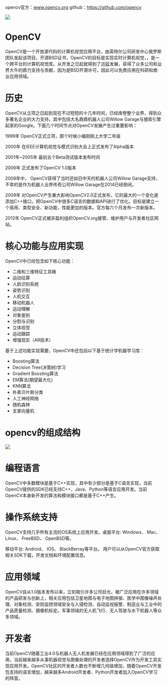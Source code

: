 opencv官方：www.opencv.org
github：https://github.com/opencv

![](https://img2018.cnblogs.com/blog/1446249/202001/1446249-20200129222004149-784487571.png)

# OpenCV
OpenCV是一个开放源代码的计算机视觉应用平台，由英特尔公司研发中心俄罗斯团队发起该项目，开源BSD证书，OpenCV的目标是实现实时计算机视觉，，是一个跨平台的计算机视觉库。从开发之日起就得到了迅猛发展，获得了众多公司和业界大牛的鼎力支持与贡献，因为是BSD开源许可，因此可以免费应用在科研和商业应用领域。

# 历史

OpenCV从立项之日起到现在不过短短的十几年时间，已经席卷整个业界，得到众多著名企业的大力支持，其中包括大名鼎鼎机器人公司Willow Garage与搜索引擎起家的Google。下面几个时间节点对OpenCV发展产生过重要影响：

1999年
OpenCV正式立项，那个时候小编刚刚上大学二年级

2000年
在IEEE计算机视觉与模式识别大会上正式发布了Alpha版本

2001年~2005年
最初五个Beta测试版本发布时间

2006年
正式发布了OpenCV 1.0版本

2008年中，
OpenCV获得了当时还如日中天的机器人公司Willow Garage支持，不幸的是作为机器人业界传奇公司Willow Garage在2014已经倒闭。

2009年
对OpenCV产生重大影响OpenCV2.0正式发布，它的最大的一个变化是添加C++接口，把OpenCV中很多C语言的数据和API进行了优化。目标是建立一个易用、类型安全、新功能，性能更加的版本。官方每六个月发布一次新版本。

2012年
OpenCV正式被非盈利组织OpenCV.org接管、维护用户与开发者社区网站。

# 核心功能与应用实现

OpenCV中已经包含如下核心功能：
- 二维和三维特征工具箱
- 运动估算
- 人脸识别系统
- 姿势识别
- 人机交互
- 移动机器人
- 运动理解
- 对象鉴别
- 分割与识别
- 立体视觉
- 运动跟踪
- 增强现实（AR技术）

基于上述功能实现需要，OpenCV中还包括以下基于统计学机器学习库：
- Boosting算法
- Decision Tree(决策树)学习
- Gradient Boosting算法
- EM算法(期望最大化)
- KNN算法
- 朴素贝叶斯分类
- 人工神经网络
- 随机森林
- 支掌向量机

# opencv的组成结构
![](https://img2018.cnblogs.com/blog/1446249/202001/1446249-20200129221743579-69066019.png)


# 编程语言

OpenCV中多数模块是基于C++实现，其中有少部分是基于C语言实现，当前OpenCV提供的SDK已经支持C++、Java、Python等语言应用开发。当前OpenCV本身新开发的算法和模块接口都是基于C++产生。

# 操作系统支持

OpenCV支持几乎所有主流的OS系统上应用开发。桌面平台:
Windows、
Mac、
Linux、
FreeBSD、
OpenBSD等。

移动平台:
Android、
IOS、
BlackBerray等平台。
用户可以从OpenCV官方获取相关SDK下载，开发文档和环境配置信息。

# 应用领域

OpenCV自从1.0版本发布以来，立刻吸引许多公司目光，被广泛应用在许多领域的产品研发与创新上，相关应用包括卫星地图与电子地图拼接、医学中图像噪声处理、对象检测、安防监控领域安全与入侵检测、自动监视报警、制造业与工业中的产品质量检测、摄像机标定。军事领域的无人机飞行、无人驾驶与水下机器人等众多领域。

# 开发者

当前OpenCV随着工业4.0与机器人无人机发展已经在应用领域得到了广泛的应用，当前越来越多从事机器视觉与图像处理的开发者选择OpenCV作为开发工具实现应用开发。OpenCV社区的开发者人数也不断增几何级增加，随着OpenCV开发包支持的语言增加，越来越多Android开发者、Python开发者加入OpenCV学习的阵营。